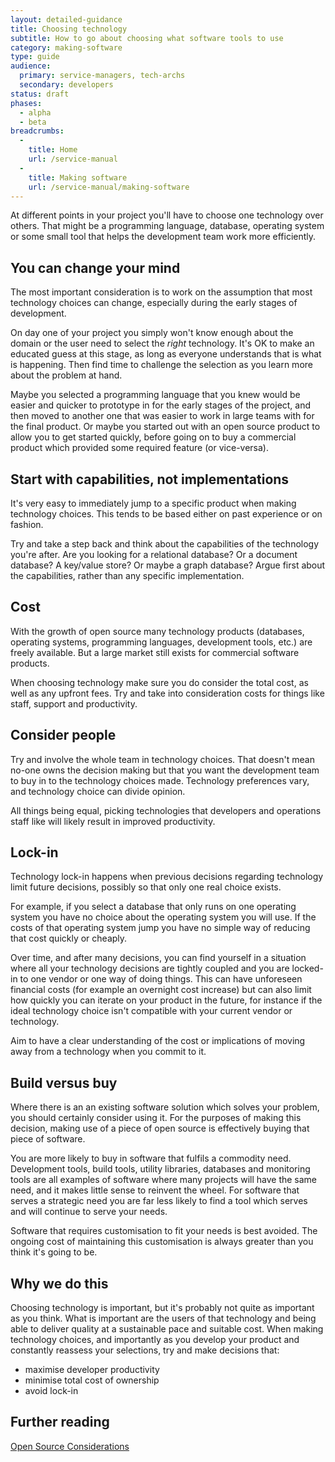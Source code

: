 ```yaml
---
layout: detailed-guidance
title: Choosing technology
subtitle: How to go about choosing what software tools to use
category: making-software
type: guide
audience:
  primary: service-managers, tech-archs
  secondary: developers
status: draft
phases:
  - alpha
  - beta
breadcrumbs:
  -
    title: Home
    url: /service-manual
  -
    title: Making software
    url: /service-manual/making-software
---
```


At different points in your project you'll have to choose one technology over others. That might be a programming language, database, operating system or some small tool that helps the development team work more efficiently.

## You can change your mind

The most important consideration is to work on the assumption that most technology choices can change, especially during the early stages of development. 

On day one of your project you simply won't know enough about the domain or the user need to select the _right_ technology. It's OK to make an educated guess at this stage, as long as everyone understands that is what is happening. Then find time to challenge the selection as you learn more about the problem at hand.

Maybe you selected a programming language that you knew would be easier and quicker to prototype in for the early stages of the project, and then moved to another one that was easier to work in large teams with for the final product. Or maybe you started out with an open source product to allow you to get started quickly, before going on to buy a commercial product which provided some required feature (or vice-versa).

## Start with capabilities, not implementations

It's very easy to immediately jump to a specific product when making technology choices. This tends to be based either on past experience or on fashion. 

Try and take a step back and think about the capabilities of the technology you're after. Are you looking for a relational database? Or a document database? A key/value store? Or maybe a graph database? Argue first about the capabilities, rather than any specific implementation.

## Cost

With the growth of open source many technology products (databases, operating systems, programming languages, development tools, etc.) are freely available. But a large market still exists for commercial software products. 

When choosing technology make sure you do consider the total cost, as well as any upfront fees. Try and take into consideration costs for things like staff, support and productivity.

## Consider people

Try and involve the whole team in technology choices. That doesn't mean no-one owns the decision making but that you want the development team to buy in to the technology choices made. Technology preferences vary, and technology choice can divide opinion. 

All things being equal, picking technologies that developers and operations staff like will likely result in improved productivity.

## Lock-in

Technology lock-in happens when previous decisions regarding technology limit future decisions, possibly so that only one real choice exists.

For example, if you select a database that only runs on one operating system you have no choice about the operating system you will use. If the costs of that operating system jump you have no simple way of reducing that cost quickly or cheaply.

Over time, and after many decisions, you can find yourself in a situation where all your technology decisions are tightly coupled and you are locked-in to one vendor or one way of doing things. This can have unforeseen financial costs (for example an overnight cost increase) but can also limit how quickly you can iterate on your product in the future, for instance if the ideal technology choice isn't compatible with your current vendor or technology.

Aim to have a clear understanding of the cost or implications of moving away from a technology when you commit to it.

## Build versus buy

Where there is an an existing software solution which solves your problem, you should certainly consider using it. For the purposes of making this decision, making use of a piece of open source is effectively buying that piece of software.

You are more likely to buy in software that fulfils a commodity need. Development tools, build tools, utility libraries, databases and monitoring tools are all examples of software where many projects will have the same need, and it makes little sense to reinvent the wheel. For software that serves a strategic need you are far less likely to find a tool which serves and will continue to serve your needs.

Software that requires customisation to fit your needs is best avoided. The ongoing cost of maintaining this customisation is always greater than you think it's going to be.

## Why we do this

Choosing technology is important, but it's probably not quite as important as you think. What is important are the users of that technology and being able to deliver quality at a sustainable pace and suitable cost. When making technology choices, and importantly as you develop your product and constantly reassess your selections, try and make decisions that:

* maximise developer productivity
* minimise total cost of ownership
* avoid lock-in

## Further reading

[Open Source Considerations](/service-manual/making-software/open-source.html)

